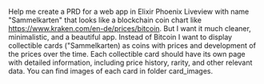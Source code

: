 Help me create a PRD for a web app in Elixir Phoenix Liveview with name "Sammelkarten" that looks like a blockchain coin chart like https://www.kraken.com/en-de/prices/bitcoin. But I want it much cleaner, minimalistic, and a beautiful app. Instead of Bitcoin I want to display collectible cards ("Sammelkarten) as coins with prices and development of the prices over the time. Each collectible card should have its own page with detailed information, including price history, rarity, and other relevant data. You can find images of each card in folder card_images.
